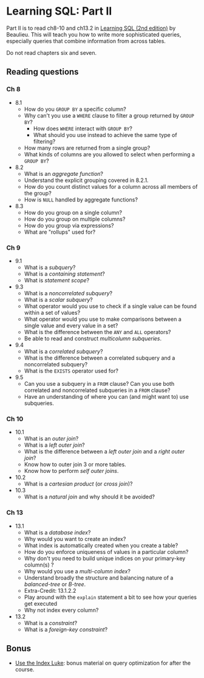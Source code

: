 # Learning SQL: Part II

Part II is to read ch8-10 and ch13.2 in
[Learning SQL (2nd edition)][Learning-SQL] by Beaulieu. This will
teach you how to write more sophisticated queries, especially queries
that combine information from across tables.

Do not read chapters six and seven.

## Reading questions

### Ch 8
* 8.1
  * How do you `GROUP BY` a specific column?
  * Why can't you use a `WHERE` clause to filter a group returned by
    `GROUP BY`?
    * How does `WHERE` interact with `GROUP BY`?
    * What should you use instead to achieve the same type of
      filtering?
  * How many rows are returned from a single group?
  * What kinds of columns are you allowed to select when performing a
    `GROUP BY`?
* 8.2
  * What is an *aggregate function*?
  * Understand the explicit grouping covered in 8.2.1.
  * How do you count distinct values for a column across all members of
    the group?
  * How is `NULL` handled by aggregate functions?
* 8.3
  * How do you group on a single column?
  * How do you group on multiple columns?
  * How do you group via expressions?
  * What are "rollups" used for?

### Ch 9
* 9.1
  * What is a *subquery*?
  * What is a *containing statement*?
  * What is *statement scope*?
* 9.3
  * What is a *noncorrelated subquery*?
  * What is a *scalar subquery*?
  * What operator would you use to check if a single value can be found
    within a set of values?
  * What operator would you use to make comparisons between a single
    value and every value in a set?
  * What is the difference between the `ANY` and `ALL` operators?
  * Be able to read and construct *multicolumn subqueries*.
* 9.4
  * What is a *correlated subquery*?
  * What is the difference between a correlated subquery and a
    noncorrelated subquery?
  * What is the `EXISTS` operator used for?
* 9.5
  * Can you use a subquery in a `FROM` clause? Can you use both
    correlated and noncorrelated subqueries in a `FROM` clause?
  * Have an understanding of where you can (and might want to) use
    subqueries.

### Ch 10
* 10.1
  * What is an *outer join*?
  * What is a *left outer join*?
  * What is the difference between a *left outer join* and a *right
    outer join*?
  * Know how to outer join 3 or more tables.
  * Know how to perform *self outer joins*.
* 10.2
  * What is a *cartesian product* (or *cross join*)?
* 10.3
  * What is a *natural join* and why should it be avoided?

### Ch 13
* 13.1
  * What is a *database index*?
  * Why would you want to create an index?
  * What index is automatically created when you create a table?
  * How do you enforce uniqueness of values in a particular column?
  * Why don't you need to build unique indices on your primary-key
    column(s) ?
  * Why would you use a *multi-column index*?
  * Understand broadly the structure and balancing nature of a *balanced-tree* or *B-tree*.
  * Extra-Credit: 13.1.2.2
  * Play around with the `explain` statement a bit to see how your
    queries get executed
  * Why not index every column?
* 13.2
  * What is a *constraint*?
  * What is a *foreign-key constraint*?

[Learning-SQL]: http://www.amazon.com/Learning-SQL-Alan-Beaulieu/dp/0596520832/

## Bonus

* [Use the Index Luke][use-the-index]: bonus material on query
  optimization for after the course.

[use-the-index]: http://use-the-index-luke.com/

